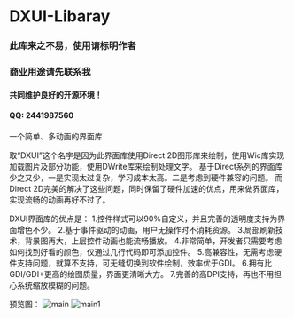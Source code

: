 # DXUI-Libaray
### 此库来之不易，使用请标明作者
### 商业用途请先联系我
#### 共同维护良好的开源环境！
#### QQ: 2441987560


一个简单、多动画的界面库

取“DXUI”这个名字是因为此界面库使用Direct 2D图形库来绘制，使用Wic库实现加载图片及部分功能，使用DWrite库来绘制处理文字。
基于Direct系列的界面库少之又少，一是实现太过复杂，学习成本太高。二是考虑到硬件兼容的问题。
而Direct 2D完美的解决了这些问题，同时保留了硬件加速的优点，用来做界面库，实现流畅的动画再好不过了。

DXUI界面库的优点是：
1.控件样式可以90%自定义，并且完善的透明度支持为界面增色不少。
2.基于事件驱动的动画，用户无操作时不消耗资源。
3.局部刷新技术，背景图再大，上层控件动画也能流畅播放。
4.非常简单，开发者只需要考虑如何找到好看的颜色，仅通过几行代码即可添加控件。
5.高兼容性，无需考虑硬件支持问题，就算不支持，可无缝切换到软件绘制，效率优于GDI。
6.拥有比GDI/GDI+更高的绘图质量，界面更清晰大方。
7.完善的高DPI支持，再也不用担心系统缩放模糊的问题。

预览图：
![main](https://github.com/IDXGI/DXUI-Libaray/blob/master/preview%20picture/main.jpg)
![main1](https://github.com/IDXGI/DXUI-Libaray/blob/master/preview%20picture/main1.jpg)
